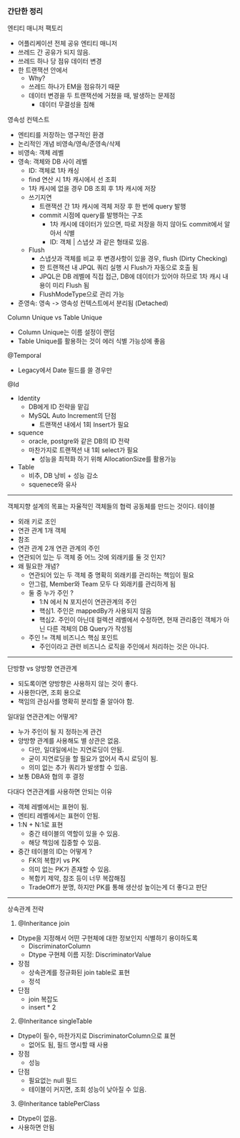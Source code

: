 ### 간단한 정리

엔티티 매니저 팩토리
- 어플리케이션 전체 공유
  엔티티 매니저
- 쓰레드 간 공유가 되지 않음.
- 쓰레드 하나 당 점유
  데이터 변경
- 한 트랜잭션 안에서
    - Why?
    - 쓰레드 하나가 EM을 점유하기 때문
    - 데이터 변경을 두 트랜잭션에 거쳤을 때, 발생하는 문제점
      - 데이터 무결성을 침해 

영속성 컨텍스트
- 엔티티를 저장하는 영구적인 환경
- 논리적인 개념
  비영속/영속/준영속/삭제
- 비영속: 객체 레벨
- 영속: 객체와 DB 사이 레벨
    - ID: 객체로 1차 캐싱
    - find 연산 시 1차 캐시에서 선 조회
    - 1차 캐시에 없을 경우 DB 조회 후 1차 캐시에 저장
    - 쓰기지연
        - 트랜잭션 간 1차 캐시에 객체 저장 후 한 번에 query 발행
        - commit 시점에 query를 발행하는 구조
            - 1차 캐시에 데이터가 있으면, 따로 저장을 하지 않아도 commit에서 알아서 식별
            - ID: 객체 | 스냅샷 과 같은 형태로 있음.
    - Flush
      - 스냅샷과 객체를 비교 후 변경사항이 있을 경우, flush (Dirty Checking)
      - 한 트랜잭션 내 JPQL 쿼리 실행 시 Flush가 자동으로 호출 됨
      - JPQL은 DB 레벨에 직접 접근, DB에 데이터가 있어야 하므로 1차 캐시 내용이 미리 Flush 됨
      - FlushModeType으로 관리 가능
- 준영속: 영속 -> 영속성 컨텍스트에서 분리됨 (Detached)

Column Unique vs Table Unique
- Column Unique는 이름 설정이 랜덤
- Table Unique를 활용하는 것이 에러 식별 가능성에 좋음

@Temporal
- Legacy에서 Date 필드를 쓸 경우만

@Id
- Identity
  - DB에게 ID 전략을 맡김
  - MySQL Auto Increment의 단점 
    - 트랜잭션 내에서 1회 Insert가 필요
- squence
  - oracle, postgre와 같은 DB의 ID 전략
  - 마찬가지로 트랜잭션 내 1회 select가 필요
    - 성능을 최적화 하기 위해 AllocationSize를 활용가능
- Table
  - 비추, DB 낭비 + 성능 감소
  - squenece와 유사

---

객체지향 설계의 목표는 자율적인 객체들의 협력 공동체를 만드는 것이다.
테이블
- 외래 키로 조인
- 연관 관계 1개
객체
- 참조
- 연관 관계 2개
연관 관계의 주인
- 연관되어 있는 두 객체 중 어느 것에 외래키를 둘 것 인지?
- 왜 필요한 개념?
  - 연관되어 있는 두 객체 중 명확히 외래키를 관리하는 책임이 필요
  - 안그럼, Member와 Team 모두 다 외래키를 관리하게 됨
  - 둘 중 누가 주인 ?
    - 1:N 에서 N 포지션이 연관관계의 주인
    - 핵심1. 주인은 mappedBy가 사용되지 않음
    - 핵심2. 주인이 아닌데 컬렉션 레벨에서 수정하면, 현재 관리중인 객체가 아닌 다른 객체의 DB Query가 작성됨
  - 주인 != 객체 비즈니스 핵심 포인트
    - 주인이라고 관련 비즈니스 로직을 주인에서 처리하는 것은 아니다.

---

단방향 vs 양방향 연관관계
- 되도록이면 양방향은 사용하지 않는 것이 좋다.
- 사용한다면, 조회 용으로
- 책임의 관심사를 명확히 분리할 줄 알아야 함.

일대일 연관관계는 어떻게?
- 누가 주인이 될 지 정하는게 관건
- 양방향 관계를 사용해도 별 상관은 없음.
  - 다만, 일대일에서는 지연로딩이 안됨.
  - 굳이 지연로딩을 할 필요가 없어서 즉시 로딩이 됨.
  - 의미 없는 추가 쿼리가 발생할 수 있음.
- 보통 DBA와 협의 후 결정

다대다 연관관계를 사용하면 안되는 이유
- 객체 레벨에서는 표현이 됨.
- 엔티티 레벨에서는 표현이 안됨.
- 1:N + N:1로 표현
  - 중간 테이블의 역할이 있을 수 있음.
  - 해당 책임에 집중할 수 있음.
- 중간 테이블의 ID는 어떻게 ?
  - FK의 복합키 vs PK
  - 의미 없는 PK가 존재할 수 있음.
  - 복합키 제약, 참조 등이 너무 복잡해짐
  - TradeOff가 분명, 하지만 PK를 통해 생산성 높이는게 더 좋다고 판단

---

상속관계 전략
1. @Inheritance join 
- Dtype을 지정해서 어떤 구현체에 대한 정보인지 식별하기 용이하도록
  - DiscriminatorColumn
  - Dtype 구현체 이름 지정: DiscriminatorValue
- 장점
  - 상속관계를 정규화된 join table로 표현
  - 정석
- 단점
  - join 복잡도
  - insert * 2

2. @Inheritance singleTable
- Dtype이 필수, 마찬가지로 DiscriminatorColumn으로 표현
  - 없어도 됨, 필드 명시할 때 사용
- 장점
  - 성능
- 단점
  - 필요없는 null 필드
  - 테이블이 커지면, 조회 성능이 낮아질 수 있음.

3. @Inheritance tablePerClass
- Dtype이 없음.
- 사용하면 안됨